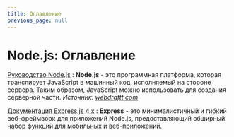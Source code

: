 ```yaml
---
title: Оглавление
previous_page: null
---
```


# Node.js: Оглавление

[Руководство Node.js](tutorial/about.md)
: **Node.js** - это программная платформа, которая транслирует JavaScript в машинный код, исполняемый на стороне сервера. Таким образом, JavaScript можно использовать для создания серверной части. _Источник: [webdraftt.com](https://webdraftt.com/tutorial/nodejs)_

[Документация Express.js 4.x](expressjs4/installing.md)
: **Express** - это минималистичный и гибкий веб-фреймворк для приложений Node.js, предоставляющий обширный набор функций для мобильных и веб-приложений.